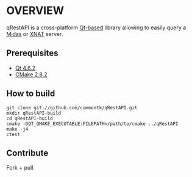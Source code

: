 # OVERVIEW

qRestAPI is a cross-platform [Qt-based](http://doc.qt.nokia.com/4.7/qt4-7-intro.html) library 
allowing to easily query a [Midas](http://midas.kitware.com) or [XNAT](http://xnat.org) server.

## Prerequisites

 * [Qt 4.6.2](http://qt.nokia.com/downloads)
 * [CMake 2.8.2](http://www.cmake.org)

## How to build

    git clone git://github.com/commontk/qRestAPI.git
    mkdir qRestAPI-build
    cd qRestAPI-build
    cmake -DQT_QMAKE_EXECUTABLE:FILEPATH=/path/to/cmake ../qRestAPI
    make -j4
    ctest

## Contribute
Fork + pull.
